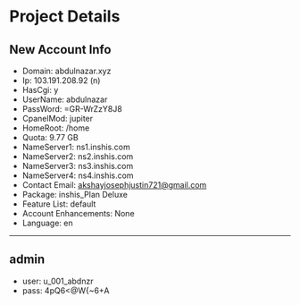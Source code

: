# Project Details
## New Account Info
- Domain: abdulnazar.xyz
- Ip: 103.191.208.92 (n)
- HasCgi: y
- UserName: abdulnazar
- PassWord: =GR-WrZzY8J8
- CpanelMod: jupiter
- HomeRoot: /home
- Quota: 9.77 GB
- NameServer1: ns1.inshis.com
- NameServer2: ns2.inshis.com
- NameServer3: ns3.inshis.com
- NameServer4: ns4.inshis.com
- Contact Email: akshayjosephjustin721@gmail.com
- Package: inshis_Plan Deluxe
- Feature List: default
- Account Enhancements: None
- Language: en
---
## admin
- user: u_001_abdnzr
- pass: 4pQ6<@W{~6+A
